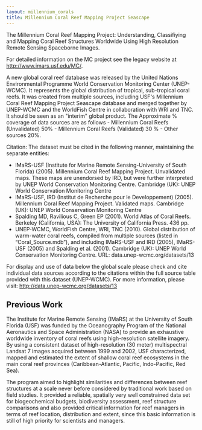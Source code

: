 ```yaml
---
layout: millennium_corals
title: Millennium Coral Reef Mapping Project Seascape
---
```


The Millennium Coral Reef Mapping Project: Understanding, Classifiying and Mapping Coral Reef Structures Worldwide Using High Resolution Remote Sensing Spaceborne Images.

For detailed information on the MC project see the legacy website at http://www.imars.usf.edu/MC/.

A new global coral reef database was released by the United Nations Environmental Programme World Conservation Monitoring Center (UNEP-WCMC). It represents the global distribution of tropical, sub-tropical coral reefs. It was created from multiple sources, including USF's Millennium Coral Reef Mapping Project Seascape database and merged together by UNEP-WCMC and the WorldFish Centre in collaboration with WRI and TNC. It should be seen as an "interim" global product. The Approximate % coverage of data sources are as follows - Millennium Coral Reefs (Unvalidated) 50% - Millennium Coral Reefs (Validated) 30 % - Other sources 20%.

Citation:
The dataset must be cited in the following manner, maintaining the separate entities:

* IMaRS-USF (Institute for Marine Remote Sensing-University of South Florida) (2005). Millennium Coral Reef Mapping Project. Unvalidated maps. These maps are unendorsed by IRD, but were further interpreted by UNEP World Conservation Monitoring Centre. Cambridge (UK): UNEP World Conservation Monitoring Centre
* IMaRS-USF, IRD (Institut de Recherche pour le Developpement) (2005). Millennium Coral Reef Mapping Project. Validated maps. Cambridge (UK): UNEP World Conservation Monitoring Centre
* Spalding MD, Ravilious C, Green EP (2001). World Atlas of Coral Reefs. Berkeley (California, USA): The University of California Press. 436 pp.
* UNEP-WCMC, WorldFish Centre, WRI, TNC (2010). Global distribution of warm-water coral reefs, compiled from multiple sources (listed in “Coral_Source.mdb”), and including IMaRS-USF and IRD (2005), IMaRS-USF (2005) and Spalding et al. (2001). Cambridge (UK): UNEP World Conservation Monitoring Centre. URL: data.unep-wcmc.org/datasets/13

For display and use of data below the global scale please check and cite individual data sources according to the citations within the full source table provided with this dataset (UNEP-WCMC). For more information, please visit: http://data.unep-wcmc.org/datasets/13

## Previous Work

The Institute for Marine Remote Sensing (IMaRS) at the University of South Florida (USF) was funded by the Oceanography Program of the National Aeronautics and Space Administration (NASA) to provide an exhaustive worldwide inventory of coral reefs using high-resolution satellite imagery. By using a consistent dataset of high-resolution (30 meter) multispectral Landsat 7 images acquired between 1999 and 2002, USF characterized, mapped and estimated the extent of shallow coral reef ecosystems in the main coral reef provinces (Caribbean-Atlantic, Pacific, Indo-Pacific, Red Sea).

The program aimed to highlight similarities and differences between reef structures at a scale never before considered by traditional work based on field studies. It provided a reliable, spatially very well constrained data set for biogeochemical budgets, biodiversity assessment, reef structure comparisons and also provided critical information for reef managers in terms of reef location, distribution and extent, since this basic information is still of high priority for scientists and managers.
